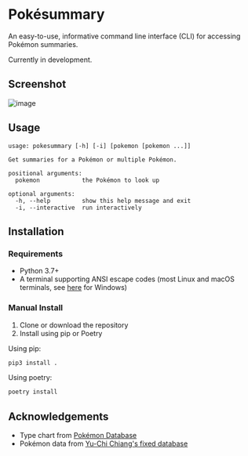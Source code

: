 # Pokésummary
An easy-to-use, informative command line interface (CLI)
for accessing Pokémon summaries.

Currently in development.

## Screenshot
![image](https://user-images.githubusercontent.com/29507110/113600322-d52a6a00-960d-11eb-8813-ed86f394adf2.png)

## Usage
```
usage: pokesummary [-h] [-i] [pokemon [pokemon ...]]

Get summaries for a Pokémon or multiple Pokémon.

positional arguments:
  pokemon            the Pokémon to look up

optional arguments:
  -h, --help         show this help message and exit
  -i, --interactive  run interactively
```

## Installation

### Requirements
- Python 3.7+
- A terminal supporting ANSI escape codes
(most Linux and macOS terminals,
see [here](https://superuser.com/questions/413073/windows-console-with-ansi-colors-handling) for Windows)

### Manual Install
1. Clone or download the repository
2. Install using pip or Poetry

Using pip:
```sh
pip3 install .
```

Using poetry:
```sh
poetry install
```

## Acknowledgements
- Type chart from [Pokémon Database](https://pokemondb.net/type)
- Pokémon data from [Yu-Chi Chiang's fixed database](https://www.kaggle.com/mrdew25/pokemon-database/discussion/165031)
